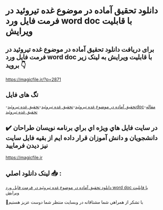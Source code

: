 # دانلود تحقیق آماده در موضوع غده تیروئید در فرمت فایل ورد word doc با قابلیت ویرایش

## برای دریافت دانلود تحقیق آماده در موضوع غده تیروئید در فرمت فایل ورد word doc با قابلیت ویرایش به لینک زیر بروید 👇

https://magicfile.ir/?p=2871

## تگ های فایل

-[تحقیق آماده در موضوع غده تيروئيد](https://magicfile.ir/product/%d8%aa%d8%ad%d9%82%db%8c%d9%82-%d8%a2%d9%85%d8%a7%d8%af%d9%87-%d8%af%d8%b1-%d9%85%d9%88%d8%b6%d9%88%d8%b9-%d8%ba%d8%af%d9%87-%d8%aa%d9%8a%d8%b1%d9%88%d8%a6%d9%8a%d8%af/)-[تحقیق غده تیروئید](https://magicfile.ir/product/%d8%aa%d8%ad%d9%82%db%8c%d9%82-%d8%a2%d9%85%d8%a7%d8%af%d9%87-%d8%af%d8%b1-%d9%85%d9%88%d8%b6%d9%88%d8%b9-%d8%ba%d8%af%d9%87-%d8%aa%d9%8a%d8%b1%d9%88%d8%a6%d9%8a%d8%af/)-[تحقیق غده تیروئیدdoc](https://magicfile.ir/product/%d8%aa%d8%ad%d9%82%db%8c%d9%82-%d8%a2%d9%85%d8%a7%d8%af%d9%87-%d8%af%d8%b1-%d9%85%d9%88%d8%b6%d9%88%d8%b9-%d8%ba%d8%af%d9%87-%d8%aa%d9%8a%d8%b1%d9%88%d8%a6%d9%8a%d8%af/)-[مقاله تحقیق غده تیروئید](https://magicfile.ir/product/%d8%aa%d8%ad%d9%82%db%8c%d9%82-%d8%a2%d9%85%d8%a7%d8%af%d9%87-%d8%af%d8%b1-%d9%85%d9%88%d8%b6%d9%88%d8%b9-%d8%ba%d8%af%d9%87-%d8%aa%d9%8a%d8%b1%d9%88%d8%a6%d9%8a%d8%af/)

## ✔️ در سايت فايل هاي ويژه اي براي برنامه نويسان طراحان دانشجويان و دانش آموزان قرار داده ايم از بقيه فايل سايت نيز ديدن فرماييد

https://magicfile.ir


## لينک دانلود اصلي 📥 :

[دانلود تحقیق آماده در موضوع غده تیروئید در فرمت فایل ورد word doc با قابلیت ویرایش](https://magicfile.ir/product/%d8%aa%d8%ad%d9%82%db%8c%d9%82-%d8%a2%d9%85%d8%a7%d8%af%d9%87-%d8%af%d8%b1-%d9%85%d9%88%d8%b6%d9%88%d8%b9-%d8%ba%d8%af%d9%87-%d8%aa%d9%8a%d8%b1%d9%88%d8%a6%d9%8a%d8%af/) 


🙏با تشکر از همراهي شما مشتاقانه در وبسایت منتظر شما دوست عزیز هستیم

